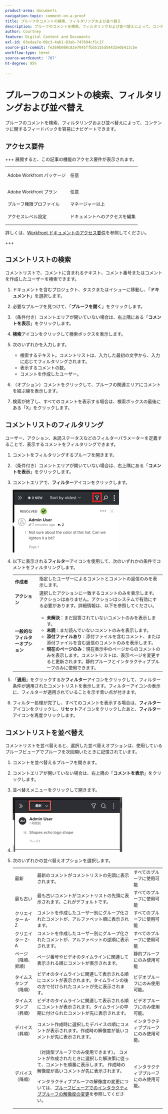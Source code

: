 ```yaml
---
product-area: documents
navigation-topic: comment-on-a-proof
title: プルーフのコメントの検索、フィルタリングおよび並べ替え
description: プルーフのコメントを検索、フィルタリングおよび並べ替えによって、コンテンツに関するフィードバックを容易にナビゲートできます。
author: Courtney
feature: Digital Content and Documents
exl-id: 03edaa7e-08c3-4ab1-83ab-747694cf1c17
source-git-commit: fe269b088c82e7045ffbb5155d54432e0b413cbe
workflow-type: tm+mt
source-wordcount: '787'
ht-degree: 95%

---
```


# プルーフのコメントの検索、フィルタリングおよび並べ替え

プルーフのコメントを検索、フィルタリングおよび並べ替えによって、コンテンツに関するフィードバックを容易にナビゲートできます。

## アクセス要件

+++ 展開すると、この記事の機能のアクセス要件が表示されます。

<table style="table-layout:auto"> 
 <col> 
 <col> 
 <tbody> 
  <tr> 
   <td role="rowheader">Adobe Workfront パッケージ</td> 
   <td> <p>任意</p> </td> 
  </tr> 
  <tr> 
   <td role="rowheader">Adobe Workfront プラン</td> 
   <td> <p>任意</p></td> 
  </tr> 
  <tr> 
   <td role="rowheader">プルーフ権限プロファイル </td> 
   <td>マネージャー以上</td> 
  </tr> 
  <tr> 
   <td role="rowheader">アクセスレベル設定</td> 
   <td> <p>ドキュメントへのアクセスを編集</p> </td> 
  </tr> 
 </tbody> 
</table>

詳しくは、[Workfront ドキュメントのアクセス要件](/help/quicksilver/administration-and-setup/add-users/access-levels-and-object-permissions/access-level-requirements-in-documentation.md)を参照してください。

+++

## コメントリストの検索

コメントリストで、コメントに含まれるテキスト、コメント番号またはコメントを作成したユーザーを検索できます。

1. ドキュメントを含むプロジェクト、タスクまたはイシューに移動し、「**ドキュメント**」を選択します。
1. 必要なプルーフを見つけて、「**プルーフを開く**」をクリックします。

1. （条件付き）コメントエリアが開いていない場合は、右上隅にある「**コメントを表示**」をクリックします。
1. **検索**&#x200B;アイコンをクリックして検索ボックスを表示します。

1. 次のいずれかを入力します。

   * 検索するテキスト。コメントリストは、入力した最初の文字から、入力に応じてフィルタリングされます。
   * 表示するコメントの数。
   * コメントを作成したユーザー。

1. （オプション）コメントをクリックして、プルーフの関連エリアにコメントを結ぶ線を表示します。
1. 検索が終了し、すべてのコメントを表示する場合は、検索ボックスの最後にある「X」をクリックします。

## コメントリストのフィルタリング

ユーザー、アクション、未読ステータスなどのフィルターパラメーターを定義することで、表示するコメントをフィルタリングできます。

1. コメントをフィルタリングするプルーフを開きます。
1. （条件付き）コメントエリアが開いていない場合は、右上隅にある「**コメントを表示**」をクリックします。
1. コメントエリアで、**フィルター**&#x200B;アイコンをクリックします。

   ![proof_comment_filter.png](assets/proof-comment-filter.png)

1. 以下に表示される&#x200B;**フィルター**&#x200B;アイコンを使用して、次のいずれかの条件でコメントをフィルタリングします。

   <table style="table-layout:auto"> 
    <col> 
    <col> 
    <tbody> 
     <tr> 
      <td role="rowheader"><strong>作成者</strong> </td> 
      <td>指定したユーザーによるコメントとコメントの返信のみを表示します。 </td> 
     </tr> 
     <tr> 
      <td role="rowheader"><strong>アクション</strong> </td> 
      <td>選択したアクションに一致するコメントのみを表示します。アクションはありません。アクションはシステムで有効にする必要があります。詳細情報は、以下を参照してください。<!--
        &nbsp;
       --></td> 
     </tr> 
     <tr> 
      <td role="rowheader"><strong>一般的なフィルターオプション</strong> </td> 
      <td> 
       <ul> 
        <li><strong>未解決</strong>：まだ回答されていないコメントのみを表示します。</li> 
        <li><strong>未読</strong>：まだ読んでいないコメントのみを表示します。</li> 
        <li><strong>添付ファイルあり</strong>：添付ファイルを含むコメント、または添付ファイルを含む返信のコメントのみを表示します。</li> 
        <li><strong>現在のページのみ</strong>：現在表示中のページからのコメントのみを表示します。コメントリストは、表示ページを変更すると更新されます。静的プルーフとインタラクティブプルーフのみに使用できます。</li> 
       </ul> </td> 
     </tr> 
    </tbody> 
   </table>

1. 「**適用**」をクリックするか&#x200B;**フィルター**&#x200B;アイコンをクリックして、フィルター条件が適用されたコメントリストを表示します。フィルターアイコンの表示に、フィルターが適用されていることを示す青い点が付きます。

1. フィルター処理が完了し、すべてのコメントを表示する場合は、**フィルター**&#x200B;アイコンをクリックし、**リセット**&#x200B;アイコンをクリックしたあと、**フィルター**&#x200B;アイコンを再度クリックします。

## コメントリストを並べ替え

コメントリストを並べ替えると、選択した並べ替えオプションは、使用しているプルーフビューアでプルーフを次回開いたときに記憶されています。

1. コメントを並べ替えるプルーフを開きます。
1. コメントエリアが開いていない場合は、右上隅の「**コメントを表示**」をクリックします。

1. 並べ替えメニューをクリックして開きます。
1. ![ 並べ替えメニュー ](assets/mceclip3.png)

1. 次のいずれかの並べ替えオプションを選択します。

   <table style="table-layout:auto"> 
    <col> 
    <col> 
    <col> 
    <tbody> 
     <tr> 
      <td role="rowheader">最新</td> 
      <td>最新のコメントがコメントリストの先頭に表示されます。</td> 
      <td>すべてのプルーフに使用可能</td> 
     </tr> 
     <tr> 
      <td role="rowheader">最も古い</td> 
      <td>最も古いコメントがコメントリストの先頭に表示されます。これがデフォルトです。 </td> 
      <td>すべてのプルーフに使用可能</td> 
     </tr> 
     <tr> 
      <td role="rowheader">クリエイター A-Z</td> 
      <td>コメントを作成したユーザー別にグループ化されたコメントが、アルファベット順に表示されます。</td> 
      <td>すべてのプルーフに使用可能</td> 
     </tr> 
     <tr> 
      <td role="rowheader">クリエイター Z-A</td> 
      <td>コメントを作成したユーザー別にグループ化されたコメントが、アルファベットの逆順に表示されます。</td> 
      <td>すべてのプルーフに使用可能</td> 
     </tr> 
     <tr> 
      <td role="rowheader">ページ（降順、昇順）</td> 
      <td>ページ番号やビデオのタイムラインに関連して表示される順にコメントが表示されます。 </td> 
      <td>静的プルーフにのみ使用可能</td> 
     </tr> 
     <tr> 
      <td role="rowheader">タイムスタンプ（降順）</td> 
      <td>ビデオのタイムラインに関連して表示される順にコメントが表示されます。タイムラインの後の方で付けられたコメントが先に表示されます。 </td> 
      <td>ビデオプルーフにのみ使用可能。
</td> 
     </tr> 
     <tr> 
      <td role="rowheader">タイムスタンプ（昇順）</td> 
      <td>ビデオのタイムラインに関連して表示される順にコメントが表示されます。タイムラインの早期に付けられたコメントが先に表示されます。 </td> 
      <td>ビデオプルーフにのみ使用可能。
</td> 
     </tr> 
     <tr> 
      <td role="rowheader">デバイス（昇順）</td> 
      <td>コメント作成時に選択したデバイスの順にコメントが表示されます。作成時の解像度が低いコメントが先に表示されます。</td> 
      <td>インタラクティブプルーフにのみ使用可能。</td> 
     </tr> 
     <tr> 
      <td role="rowheader">デバイス（降順）</td> 
      <td> <p>（対話型プルーフでのみ使用できます）。 コメントが作成されたときに選択した解決策に従って、コメントを順番に表示します。 作成時の解像度が高いコメントが先に表示されます。</p> <p>インタラクティブプルーフの解像度の変更については、<a href="../../../../review-and-approve-work/proofing/reviewing-proofs-within-workfront/review-a-proof/view-interactive-content-as-it-appears-in-device.md" class="MCXref xref">プルーフビューアでのインタラクティブプルーフの解像度の変更</a>を参照してください。</p> </td> 
      <td>インタラクティブプルーフにのみ使用可能。</td> 
     </tr> 
    </tbody> 
   </table>
